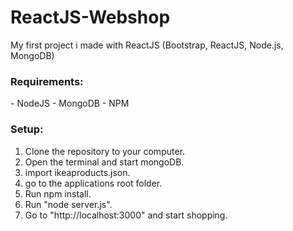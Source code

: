 # ReactJS-Webshop
My first project i made with ReactJS (Bootstrap, ReactJS, Node.js, MongoDB)

<h3>Requirements:</h3>
- NodeJS
- MongoDB
- NPM


<h3>Setup:</h3>

1. Clone the repository to your computer.
2. Open the terminal and start mongoDB.
3. import ikeaproducts.json.
4. go to the applications root folder.
5. Run npm install.
6. Run "node server.js".
7. Go to "http://localhost:3000" and start shopping.
